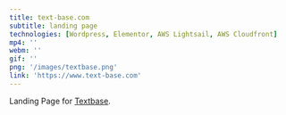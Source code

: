 ```yaml
---
title: text-base.com
subtitle: landing page
technologies: [Wordpress, Elementor, AWS Lightsail, AWS Cloudfront]
mp4: ''
webm: ''
gif: ''
png: '/images/textbase.png'
link: 'https://www.text-base.com'
---
```


Landing Page for [Textbase](www.text-base.com).
